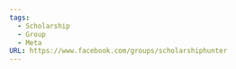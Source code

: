 ```yaml
---
tags:
  - Scholarship
  - Group
  - Meta
URL: https://www.facebook.com/groups/scholarshiphunter
---
```

